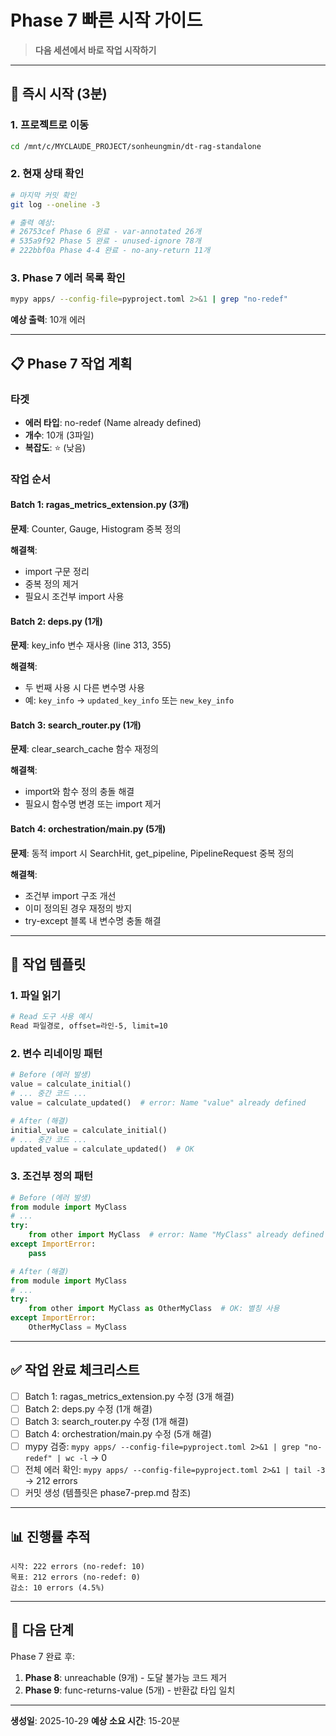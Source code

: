 # Phase 7 빠른 시작 가이드

> **다음 세션에서 바로 작업 시작하기**

---

## 🚀 즉시 시작 (3분)

### 1. 프로젝트로 이동
```bash
cd /mnt/c/MYCLAUDE_PROJECT/sonheungmin/dt-rag-standalone
```

### 2. 현재 상태 확인
```bash
# 마지막 커밋 확인
git log --oneline -3

# 출력 예상:
# 26753cef Phase 6 완료 - var-annotated 26개
# 535a9f92 Phase 5 완료 - unused-ignore 78개
# 222bbf0a Phase 4-4 완료 - no-any-return 11개
```

### 3. Phase 7 에러 목록 확인
```bash
mypy apps/ --config-file=pyproject.toml 2>&1 | grep "no-redef"
```

**예상 출력**: 10개 에러

---

## 📋 Phase 7 작업 계획

### 타겟
- **에러 타입**: no-redef (Name already defined)
- **개수**: 10개 (3파일)
- **복잡도**: ⭐ (낮음)

### 작업 순서

#### Batch 1: ragas_metrics_extension.py (3개)
**문제**: Counter, Gauge, Histogram 중복 정의

**해결책**:
- import 구문 정리
- 중복 정의 제거
- 필요시 조건부 import 사용

#### Batch 2: deps.py (1개)
**문제**: key_info 변수 재사용 (line 313, 355)

**해결책**:
- 두 번째 사용 시 다른 변수명 사용
- 예: `key_info` → `updated_key_info` 또는 `new_key_info`

#### Batch 3: search_router.py (1개)
**문제**: clear_search_cache 함수 재정의

**해결책**:
- import와 함수 정의 충돌 해결
- 필요시 함수명 변경 또는 import 제거

#### Batch 4: orchestration/main.py (5개)
**문제**: 동적 import 시 SearchHit, get_pipeline, PipelineRequest 중복 정의

**해결책**:
- 조건부 import 구조 개선
- 이미 정의된 경우 재정의 방지
- try-except 블록 내 변수명 충돌 해결

---

## 🔧 작업 템플릿

### 1. 파일 읽기
```bash
# Read 도구 사용 예시
Read 파일경로, offset=라인-5, limit=10
```

### 2. 변수 리네이밍 패턴
```python
# Before (에러 발생)
value = calculate_initial()
# ... 중간 코드 ...
value = calculate_updated()  # error: Name "value" already defined

# After (해결)
initial_value = calculate_initial()
# ... 중간 코드 ...
updated_value = calculate_updated()  # OK
```

### 3. 조건부 정의 패턴
```python
# Before (에러 발생)
from module import MyClass
# ...
try:
    from other import MyClass  # error: Name "MyClass" already defined
except ImportError:
    pass

# After (해결)
from module import MyClass
# ...
try:
    from other import MyClass as OtherMyClass  # OK: 별칭 사용
except ImportError:
    OtherMyClass = MyClass
```

---

## ✅ 작업 완료 체크리스트

- [ ] Batch 1: ragas_metrics_extension.py 수정 (3개 해결)
- [ ] Batch 2: deps.py 수정 (1개 해결)
- [ ] Batch 3: search_router.py 수정 (1개 해결)
- [ ] Batch 4: orchestration/main.py 수정 (5개 해결)
- [ ] mypy 검증: `mypy apps/ --config-file=pyproject.toml 2>&1 | grep "no-redef" | wc -l` → 0
- [ ] 전체 에러 확인: `mypy apps/ --config-file=pyproject.toml 2>&1 | tail -3` → 212 errors
- [ ] 커밋 생성 (템플릿은 phase7-prep.md 참조)

---

## 📊 진행률 추적

```
시작: 222 errors (no-redef: 10)
목표: 212 errors (no-redef: 0)
감소: 10 errors (4.5%)
```

---

## 🎯 다음 단계

Phase 7 완료 후:
1. **Phase 8**: unreachable (9개) - 도달 불가능 코드 제거
2. **Phase 9**: func-returns-value (5개) - 반환값 타입 일치

---

**생성일**: 2025-10-29
**예상 소요 시간**: 15-20분
